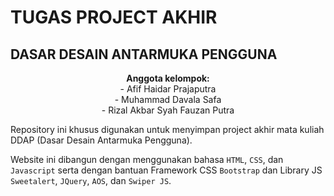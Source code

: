 # TUGAS PROJECT AKHIR

## DASAR DESAIN ANTARMUKA PENGGUNA

<p align="center">
<strong>Anggota kelompok: </strong> <br>
- Afif Haidar Prajaputra <br>
- Muhammad Davala Safa <br>
- Rizal Akbar Syah Fauzan Putra <br>
</ul>
</p>

Repository ini khusus digunakan untuk menyimpan project akhir mata kuliah DDAP (Dasar Desain Antarmuka Pengguna).

Website ini dibangun dengan menggunakan bahasa `HTML`, `CSS`, dan `Javascript` serta dengan bantuan Framework CSS `Bootstrap` dan Library JS `Sweetalert`, `JQuery`, `AOS`, dan `Swiper JS`.
